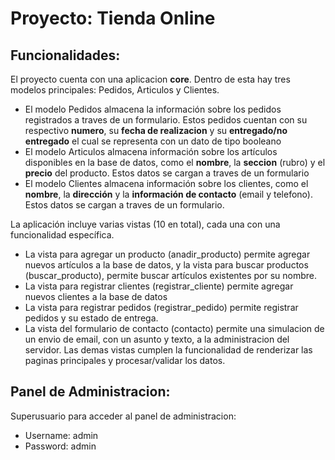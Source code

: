 # Proyecto: Tienda Online
## Funcionalidades:
El proyecto cuenta con una aplicacion **core**. Dentro de esta hay tres modelos principales: Pedidos, Articulos y Clientes.
- El modelo Pedidos almacena la información sobre los pedidos registrados a traves de un formulario. Estos pedidos cuentan con su respectivo **numero**, su **fecha de realizacion** y su **entregado/no entregado** el cual se representa con un dato de tipo booleano 
- El modelo Articulos almacena información sobre los artículos disponibles en la base de datos, como el **nombre**, la **seccion** (rubro) y el **precio** del producto. Estos datos se cargan a traves de un formulario 
- El modelo Clientes almacena información sobre los clientes, como el **nombre**, la **dirección** y la **información de contacto** (email y telefono). Estos datos se cargan a traves de un formulario.

La aplicación incluye varias vistas (10 en total), cada una con una funcionalidad específica. 
- La vista para agregar un producto (anadir_producto) permite agregar nuevos artículos a la base de datos, y la vista para buscar productos (buscar_producto), permite buscar artículos existentes por su nombre. 
- La vista para registrar clientes (registrar_cliente) permite agregar nuevos clientes a la base de datos
- La vista para registrar pedidos (registrar_pedido) permite registrar pedidos y su estado de entrega. 
- La vista del formulario de contacto (contacto) permite una simulacion de un envio de email, con un asunto y texto, a la administracion del servidor.
Las demas vistas cumplen la funcionalidad de renderizar las paginas principales y procesar/validar los datos.

## Panel de Administracion:
Superusuario para acceder al panel de administracion:
- Username: admin
- Password: admin